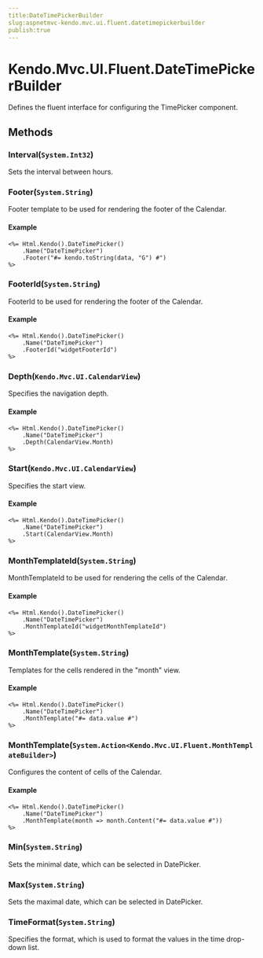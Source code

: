 ```yaml
---
title:DateTimePickerBuilder
slug:aspnetmvc-kendo.mvc.ui.fluent.datetimepickerbuilder
publish:true
---
```


# Kendo.Mvc.UI.Fluent.DateTimePickerBuilder
Defines the fluent interface for configuring the TimePicker component.



## Methods

### Interval(`System.Int32`)
Sets the interval between hours.





### Footer(`System.String`)
Footer template to be used for rendering the footer of the Calendar.


#### Example

    <%= Html.Kendo().DateTimePicker()
        .Name("DateTimePicker")
        .Footer("#= kendo.toString(data, "G") #")
    %>
        




### FooterId(`System.String`)
FooterId to be used for rendering the footer of the Calendar.


#### Example

    <%= Html.Kendo().DateTimePicker()
        .Name("DateTimePicker")
        .FooterId("widgetFooterId")
    %>
        




### Depth(`Kendo.Mvc.UI.CalendarView`)
Specifies the navigation depth.


#### Example

    <%= Html.Kendo().DateTimePicker()
        .Name("DateTimePicker")
        .Depth(CalendarView.Month)
    %>
        




### Start(`Kendo.Mvc.UI.CalendarView`)
Specifies the start view.


#### Example

    <%= Html.Kendo().DateTimePicker()
        .Name("DateTimePicker")
        .Start(CalendarView.Month)
    %>
        




### MonthTemplateId(`System.String`)
MonthTemplateId to be used for rendering the cells of the Calendar.


#### Example

    <%= Html.Kendo().DateTimePicker()
        .Name("DateTimePicker")
        .MonthTemplateId("widgetMonthTemplateId")
    %>
        




### MonthTemplate(`System.String`)
Templates for the cells rendered in the "month" view.


#### Example

    <%= Html.Kendo().DateTimePicker()
        .Name("DateTimePicker")
        .MonthTemplate("#= data.value #")
    %>
        




### MonthTemplate(`System.Action<Kendo.Mvc.UI.Fluent.MonthTemplateBuilder>`)
Configures the content of cells of the Calendar.


#### Example

    <%= Html.Kendo().DateTimePicker()
        .Name("DateTimePicker")
        .MonthTemplate(month => month.Content("#= data.value #"))
    %>
        




### Min(`System.String`)
Sets the minimal date, which can be selected in DatePicker.





### Max(`System.String`)
Sets the maximal date, which can be selected in DatePicker.





### TimeFormat(`System.String`)
Specifies the format, which is used to format the values in the time drop-down list.






